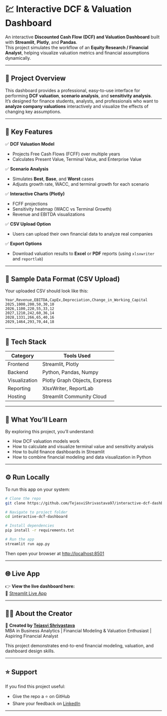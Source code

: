 # 💹 Interactive DCF & Valuation Dashboard

An interactive **Discounted Cash Flow (DCF) and Valuation Dashboard** built with **Streamlit**, **Plotly**, and **Pandas**.  
This project simulates the workflow of an **Equity Research / Financial Analyst**, helping visualize valuation metrics and financial assumptions dynamically.

---

## 🚀 **Project Overview**

This dashboard provides a professional, easy-to-use interface for performing **DCF valuation**, **scenario analysis**, and **sensitivity analysis**.  
It’s designed for finance students, analysts, and professionals who want to **analyze company valuations** interactively and visualize the effects of changing key assumptions.

---

## 🧠 **Key Features**

✅ **DCF Valuation Model**  
- Projects Free Cash Flows (FCFF) over multiple years  
- Calculates Present Value, Terminal Value, and Enterprise Value  

✅ **Scenario Analysis**  
- Simulates **Best**, **Base**, and **Worst** cases  
- Adjusts growth rate, WACC, and terminal growth for each scenario  

✅ **Interactive Charts (Plotly)**  
- FCFF projections  
- Sensitivity heatmap (WACC vs Terminal Growth)  
- Revenue and EBITDA visualizations  

✅ **CSV Upload Option**  
- Users can upload their own financial data to analyze real companies  

✅ **Export Options**  
- Download valuation results to **Excel** or **PDF** reports (using `xlsxwriter` and `reportlab`)  

---

## 🧾 **Sample Data Format (CSV Upload)**

Your uploaded CSV should look like this:

```csv
Year,Revenue,EBITDA,CapEx,Depreciation,Change_in_Working_Capital
2025,1000,200,50,30,10
2026,1100,220,55,33,12
2027,1210,242,60,36,14
2028,1331,266,65,40,16
2029,1464,293,70,44,18
```

---

## 🧩 **Tech Stack**

| Category | Tools Used |
|-----------|-------------|
| Frontend | Streamlit, Plotly |
| Backend  | Python, Pandas, Numpy |
| Visualization | Plotly Graph Objects, Express |
| Reporting | XlsxWriter, ReportLab |
| Hosting | Streamlit Community Cloud |

---

## 🧠 **What You’ll Learn**

By exploring this project, you’ll understand:
- How DCF valuation models work  
- How to calculate and visualize terminal value and sensitivity analysis  
- How to build finance dashboards in Streamlit  
- How to combine financial modeling and data visualization in Python  

---

## ⚙️ **Run Locally**

To run this app on your system:

```bash
# Clone the repo
git clone https://github.com/TejasviShrivastava97/interactive-dcf-dashboard.git

# Navigate to project folder
cd interactive-dcf-dashboard

# Install dependencies
pip install -r requirements.txt

# Run the app
streamlit run app.py
```

Then open your browser at [http://localhost:8501](http://localhost:8501)

---

## 🌐 **Live App**

👉 **View the live dashboard here:**  
🔗 [Streamlit Live App](https://interactive-dcf-dashboard-upwbzt2kdeu9mv5oxcfv4k.streamlit.app/)


---

## 🧑‍💼 **About the Creator**

👋 **Created by [Tejasvi Shrivastava](https://www.linkedin.com/in/tejasvishrivastava97/)**  
MBA in Business Analytics | Financial Modeling & Valuation Enthusiast | Aspiring Financial Analyst  

This project demonstrates end-to-end financial modeling, valuation, and dashboard design skills.

---

## ⭐ **Support**

If you find this project useful:
- Give the repo a ⭐ on GitHub  
- Share your feedback on [LinkedIn](https://www.linkedin.com/in/tejasvishrivastava97/)  

---
